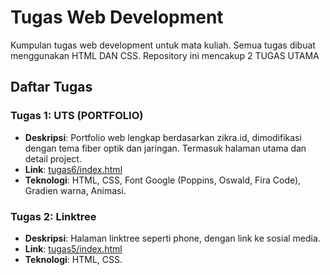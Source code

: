# Tugas Web Development
Kumpulan tugas web development untuk mata kuliah. Semua tugas dibuat menggunakan HTML DAN CSS. Repository ini mencakup 2 TUGAS UTAMA
## Daftar Tugas
### Tugas 1: UTS (PORTFOLIO)
- **Deskripsi**: Portfolio web lengkap berdasarkan zikra.id, dimodifikasi dengan tema fiber optik dan jaringan. Termasuk halaman utama dan detail project.
- **Link**: [tugas6/index.html](tugas6/index.html)
- **Teknologi**: HTML, CSS, Font Google (Poppins, Oswald, Fira Code), Gradien warna, Animasi.
### Tugas 2: Linktree
- **Deskripsi**: Halaman linktree seperti phone, dengan link ke sosial media.
- **Link**: [tugas5/index.html](tugas5/index.html)
- **Teknologi**: HTML, CSS.
